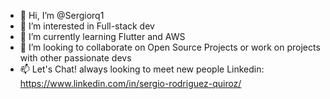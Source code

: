 - 👋 Hi, I’m @Sergiorq1
- 👀 I’m interested in Full-stack dev
- 🌱 I’m currently learning Flutter and AWS
- 💞️ I’m looking to collaborate on Open Source Projects or work on projects with other passionate devs
- 📫 Let's Chat! always looking to meet new people Linkedin: https://www.linkedin.com/in/sergio-rodriguez-quiroz/ 

<!---
Sergiorq1/Sergiorq1 is a ✨ special ✨ repository because its `README.md` (this file) appears on your GitHub profile.
You can click the Preview link to take a look at your changes.
--->
